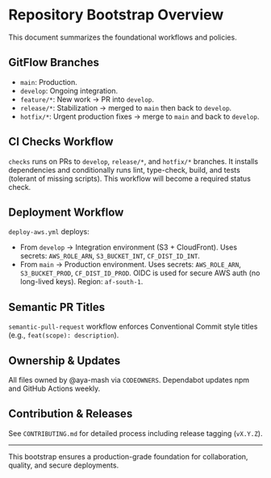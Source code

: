 # Repository Bootstrap Overview

This document summarizes the foundational workflows and policies.

## GitFlow Branches
- `main`: Production.
- `develop`: Ongoing integration.
- `feature/*`: New work → PR into `develop`.
- `release/*`: Stabilization → merged to `main` then back to `develop`.
- `hotfix/*`: Urgent production fixes → merge to `main` and back to `develop`.

## CI Checks Workflow
`checks` runs on PRs to `develop`, `release/*`, and `hotfix/*` branches. It installs dependencies and conditionally runs lint, type-check, build, and tests (tolerant of missing scripts). This workflow will become a required status check.

## Deployment Workflow
`deploy-aws.yml` deploys:
- From `develop` → Integration environment (S3 + CloudFront). Uses secrets: `AWS_ROLE_ARN`, `S3_BUCKET_INT`, `CF_DIST_ID_INT`.
- From `main` → Production environment. Uses secrets: `AWS_ROLE_ARN`, `S3_BUCKET_PROD`, `CF_DIST_ID_PROD`.
OIDC is used for secure AWS auth (no long-lived keys). Region: `af-south-1`.

## Semantic PR Titles
`semantic-pull-request` workflow enforces Conventional Commit style titles (e.g., `feat(scope): description`).

## Ownership & Updates
All files owned by @aya-mash via `CODEOWNERS`.
Dependabot updates npm and GitHub Actions weekly.

## Contribution & Releases
See `CONTRIBUTING.md` for detailed process including release tagging (`vX.Y.Z`).

---
This bootstrap ensures a production-grade foundation for collaboration, quality, and secure deployments.
